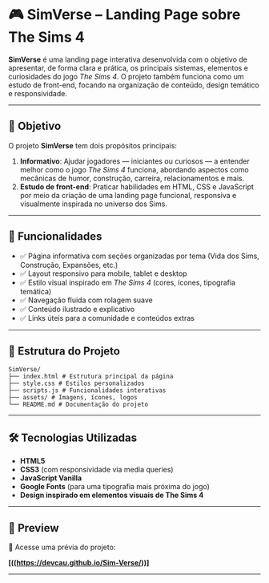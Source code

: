 # 🎮 SimVerse – Landing Page sobre The Sims 4

**SimVerse** é uma landing page interativa desenvolvida com o objetivo de apresentar, de forma clara e prática, os principais sistemas, elementos e curiosidades do jogo *The Sims 4*. O projeto também funciona como um estudo de front-end, focando na organização de conteúdo, design temático e responsividade.

---

## 📌 Objetivo

O projeto **SimVerse** tem dois propósitos principais:

1. **Informativo**: Ajudar jogadores — iniciantes ou curiosos — a entender melhor como o jogo *The Sims 4* funciona, abordando aspectos como mecânicas de humor, construção, carreira, relacionamentos e mais.
2. **Estudo de front-end**: Praticar habilidades em HTML, CSS e JavaScript por meio da criação de uma landing page funcional, responsiva e visualmente inspirada no universo dos Sims.

---

## 🧩 Funcionalidades

- ✅ Página informativa com seções organizadas por tema (Vida dos Sims, Construção, Expansões, etc.)
- ✅ Layout responsivo para mobile, tablet e desktop
- ✅ Estilo visual inspirado em *The Sims 4* (cores, ícones, tipografia temática)
- ✅ Navegação fluida com rolagem suave
- ✅ Conteúdo ilustrado e explicativo
- ✅ Links úteis para a comunidade e conteúdos extras

---

## 🧱 Estrutura do Projeto

``` 
SimVerse/
├── index.html # Estrutura principal da página
├── style.css # Estilos personalizados
├── scripts.js # Funcionalidades interativas
├── assets/ # Imagens, ícones, logos
└── README.md # Documentação do projeto
```

---

## 🛠️ Tecnologias Utilizadas

- **HTML5**  
- **CSS3** (com responsividade via media queries)  
- **JavaScript Vanilla**  
- **Google Fonts** (para uma tipografia mais próxima do jogo)  
- **Design inspirado em elementos visuais de The Sims 4**

---

## 📸 Preview

🔗 Acesse uma prévia do projeto:

**[((https://devcau.github.io/Sim-Verse/))]**  


---

